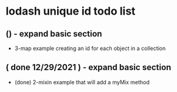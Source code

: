 # lodash unique id todo list

## () - expand basic section
* 3-map example creating an id for each object in a collection

## ( done 12/29/2021 ) - expand basic section
* (done) 2-mixin example that will add a myMix method
